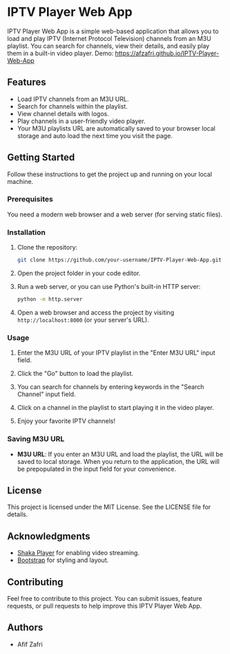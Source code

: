 # IPTV Player Web App

IPTV Player Web App is a simple web-based application that allows you to load and play IPTV (Internet Protocol Television) channels from an M3U playlist. You can search for channels, view their details, and easily play them in a built-in video player.
Demo: https://afzafri.github.io/IPTV-Player-Web-App

## Features

- Load IPTV channels from an M3U URL.
- Search for channels within the playlist.
- View channel details with logos.
- Play channels in a user-friendly video player.
- Your M3U playlists URL are automatically saved to your browser local storage and auto load the next time you visit the page.

## Getting Started

Follow these instructions to get the project up and running on your local machine.

### Prerequisites

You need a modern web browser and a web server (for serving static files).

### Installation

1. Clone the repository:

   ```bash
   git clone https://github.com/your-username/IPTV-Player-Web-App.git
   ```

2. Open the project folder in your code editor.

3. Run a web server, or you can use Python's built-in HTTP server:

    ```bash
   python -m http.server
   ```

4. Open a web browser and access the project by visiting `http://localhost:8000` (or your server's URL).

### Usage

1. Enter the M3U URL of your IPTV playlist in the "Enter M3U URL" input field.

2. Click the "Go" button to load the playlist.

3. You can search for channels by entering keywords in the "Search Channel" input field.

4. Click on a channel in the playlist to start playing it in the video player.

5. Enjoy your favorite IPTV channels!

### Saving M3U URL

- **M3U URL**: If you enter an M3U URL and load the playlist, the URL will be saved to local storage. When you return to the application, the URL will be prepopulated in the input field for your convenience.

## License

This project is licensed under the MIT License. See the LICENSE file for details.

## Acknowledgments

- [Shaka Player](https://github.com/shaka-project/shaka-player) for enabling video streaming.
- [Bootstrap](https://getbootstrap.com/) for styling and layout.

## Contributing

Feel free to contribute to this project. You can submit issues, feature requests, or pull requests to help improve this IPTV Player Web App.

## Authors

- Afif Zafri
